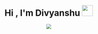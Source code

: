 <h1 align="center">Hi , I'm Divyanshu <img src="https://media.giphy.com/media/hvRJCLFzcasrR4ia7z/giphy.gif" width="35"></h1>
<p align="center">
  <a href="https://github.com/DenverCoder1/readme-typing-svg"><img src="https://readme-typing-svg.herokuapp.com?lines=Computer+Science+Student;DevOps+Enthusiast;Cloud%20|Amazon Web Services;Linux%20|%20Contanerization%20|%20Docker%20;Configuartion Management%20|Ansible%20;Medium%20|%20Writer;Always%20learning%20new%20things&center=true&width=500&height=50"></a>
</p>


<br>
